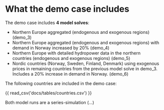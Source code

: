 # What the demo case includes

The demo case includes **4 model solves**:

* Northern Europe aggregated (endogenous and exogenous regions) (demo_3)
* Northern Europe aggregated (endogenous and exogenous regions) with demand in Norway increased by 20% (demo_4)
* Northern Europe with detailed hydropower data in the northern countries (endogenous and exogenous regions) (demo_5)
* Nordic countries (Norway, Sweden, Finland, Denmark) using exogenous prices in remaining countries from the previous model solve in demo_3. Includes a 20% increase in demand in Norway. (demo_6)

The following countries are included in the demo case: 

{{ read_csv('docs/tables/countries.csv') }}

Both model runs are a series-simulation (...)
